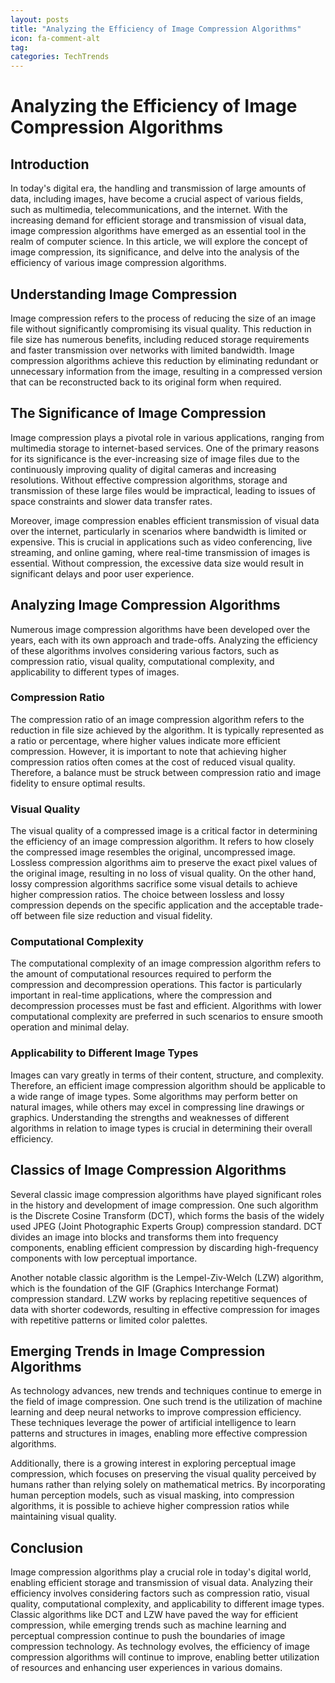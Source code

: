 ```yaml
---
layout: posts
title: "Analyzing the Efficiency of Image Compression Algorithms"
icon: fa-comment-alt
tag:      
categories: TechTrends
---
```



# Analyzing the Efficiency of Image Compression Algorithms

## Introduction

In today's digital era, the handling and transmission of large amounts of data, including images, have become a crucial aspect of various fields, such as multimedia, telecommunications, and the internet. With the increasing demand for efficient storage and transmission of visual data, image compression algorithms have emerged as an essential tool in the realm of computer science. In this article, we will explore the concept of image compression, its significance, and delve into the analysis of the efficiency of various image compression algorithms.

## Understanding Image Compression

Image compression refers to the process of reducing the size of an image file without significantly compromising its visual quality. This reduction in file size has numerous benefits, including reduced storage requirements and faster transmission over networks with limited bandwidth. Image compression algorithms achieve this reduction by eliminating redundant or unnecessary information from the image, resulting in a compressed version that can be reconstructed back to its original form when required.

## The Significance of Image Compression

Image compression plays a pivotal role in various applications, ranging from multimedia storage to internet-based services. One of the primary reasons for its significance is the ever-increasing size of image files due to the continuously improving quality of digital cameras and increasing resolutions. Without effective compression algorithms, storage and transmission of these large files would be impractical, leading to issues of space constraints and slower data transfer rates.

Moreover, image compression enables efficient transmission of visual data over the internet, particularly in scenarios where bandwidth is limited or expensive. This is crucial in applications such as video conferencing, live streaming, and online gaming, where real-time transmission of images is essential. Without compression, the excessive data size would result in significant delays and poor user experience.

## Analyzing Image Compression Algorithms

Numerous image compression algorithms have been developed over the years, each with its own approach and trade-offs. Analyzing the efficiency of these algorithms involves considering various factors, such as compression ratio, visual quality, computational complexity, and applicability to different types of images.

### Compression Ratio

The compression ratio of an image compression algorithm refers to the reduction in file size achieved by the algorithm. It is typically represented as a ratio or percentage, where higher values indicate more efficient compression. However, it is important to note that achieving higher compression ratios often comes at the cost of reduced visual quality. Therefore, a balance must be struck between compression ratio and image fidelity to ensure optimal results.

### Visual Quality

The visual quality of a compressed image is a critical factor in determining the efficiency of an image compression algorithm. It refers to how closely the compressed image resembles the original, uncompressed image. Lossless compression algorithms aim to preserve the exact pixel values of the original image, resulting in no loss of visual quality. On the other hand, lossy compression algorithms sacrifice some visual details to achieve higher compression ratios. The choice between lossless and lossy compression depends on the specific application and the acceptable trade-off between file size reduction and visual fidelity.

### Computational Complexity

The computational complexity of an image compression algorithm refers to the amount of computational resources required to perform the compression and decompression operations. This factor is particularly important in real-time applications, where the compression and decompression processes must be fast and efficient. Algorithms with lower computational complexity are preferred in such scenarios to ensure smooth operation and minimal delay.

### Applicability to Different Image Types

Images can vary greatly in terms of their content, structure, and complexity. Therefore, an efficient image compression algorithm should be applicable to a wide range of image types. Some algorithms may perform better on natural images, while others may excel in compressing line drawings or graphics. Understanding the strengths and weaknesses of different algorithms in relation to image types is crucial in determining their overall efficiency.

## Classics of Image Compression Algorithms

Several classic image compression algorithms have played significant roles in the history and development of image compression. One such algorithm is the Discrete Cosine Transform (DCT), which forms the basis of the widely used JPEG (Joint Photographic Experts Group) compression standard. DCT divides an image into blocks and transforms them into frequency components, enabling efficient compression by discarding high-frequency components with low perceptual importance.

Another notable classic algorithm is the Lempel-Ziv-Welch (LZW) algorithm, which is the foundation of the GIF (Graphics Interchange Format) compression standard. LZW works by replacing repetitive sequences of data with shorter codewords, resulting in effective compression for images with repetitive patterns or limited color palettes.

## Emerging Trends in Image Compression Algorithms

As technology advances, new trends and techniques continue to emerge in the field of image compression. One such trend is the utilization of machine learning and deep neural networks to improve compression efficiency. These techniques leverage the power of artificial intelligence to learn patterns and structures in images, enabling more effective compression algorithms.

Additionally, there is a growing interest in exploring perceptual image compression, which focuses on preserving the visual quality perceived by humans rather than relying solely on mathematical metrics. By incorporating human perception models, such as visual masking, into compression algorithms, it is possible to achieve higher compression ratios while maintaining visual quality.

## Conclusion

Image compression algorithms play a crucial role in today's digital world, enabling efficient storage and transmission of visual data. Analyzing their efficiency involves considering factors such as compression ratio, visual quality, computational complexity, and applicability to different image types. Classic algorithms like DCT and LZW have paved the way for efficient compression, while emerging trends such as machine learning and perceptual compression continue to push the boundaries of image compression technology. As technology evolves, the efficiency of image compression algorithms will continue to improve, enabling better utilization of resources and enhancing user experiences in various domains.